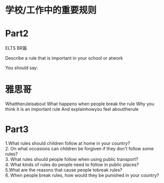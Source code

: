 # 学校/工作中的重要规则  

# Part2  

ELTS BR笛  

Describe a rule that is important in your school or atwork  

You should say:  

# 雅思哥  

Whattheruleisabout What happens when people break the rule Why you think it is an important rule And explainhowyou feel abouttherule  

# Part3  

1.What rules should children follow at home in your country?   
2. On what occasions can children be forgiven if they don't follow some rules?   
3. What rules should people follow when using public transport?   
4. What kinds of rules do people need to follow in public places?   
5.What are the reasons that cause people tobreak rules?   
6. When people break rules, how would they be punished in your country?  